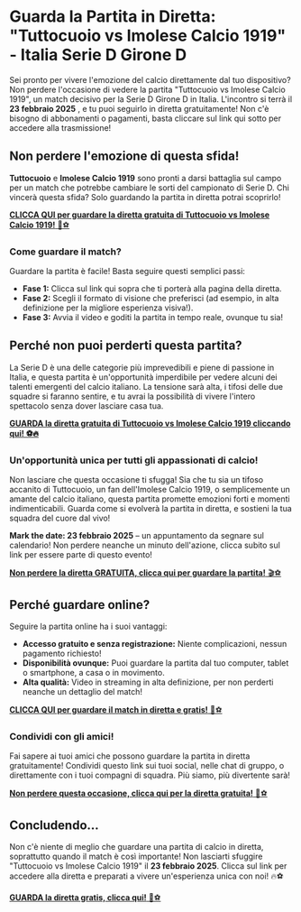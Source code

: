 # Guarda la Partita in Diretta: "Tuttocuoio vs Imolese Calcio 1919" - Italia Serie D Girone D

Sei pronto per vivere l'emozione del calcio direttamente dal tuo dispositivo? Non perdere l'occasione di vedere la partita "Tuttocuoio vs Imolese Calcio 1919", un match decisivo per la Serie D Girone D in Italia. L'incontro si terrà il **23 febbraio 2025** , e tu puoi seguirlo in diretta gratuitamente! Non c'è bisogno di abbonamenti o pagamenti, basta cliccare sul link qui sotto per accedere alla trasmissione!

## **Non perdere l'emozione di questa sfida!**

**Tuttocuoio** e **Imolese Calcio 1919** sono pronti a darsi battaglia sul campo per un match che potrebbe cambiare le sorti del campionato di Serie D. Chi vincerà questa sfida? Solo guardando la partita in diretta potrai scoprirlo!

[**CLICCA QUI per guardare la diretta gratuita di Tuttocuoio vs Imolese Calcio 1919!** 🎥⚽️](https://tinyurl.com/livestreamfreeo?st=Tuttocuoio+vs+Imolese+Calcio+1919&si=gh)

### Come guardare il match?

Guardare la partita è facile! Basta seguire questi semplici passi:

- **Fase 1:** Clicca sul link qui sopra che ti porterà alla pagina della diretta.
- **Fase 2:** Scegli il formato di visione che preferisci (ad esempio, in alta definizione per la migliore esperienza visiva!).
- **Fase 3:** Avvia il video e goditi la partita in tempo reale, ovunque tu sia!

## **Perché non puoi perderti questa partita?**

La Serie D è una delle categorie più imprevedibili e piene di passione in Italia, e questa partita è un'opportunità imperdibile per vedere alcuni dei talenti emergenti del calcio italiano. La tensione sarà alta, i tifosi delle due squadre si faranno sentire, e tu avrai la possibilità di vivere l'intero spettacolo senza dover lasciare casa tua.

[**GUARDA la diretta gratuita di Tuttocuoio vs Imolese Calcio 1919 cliccando qui! ⚽️🔥**](https://tinyurl.com/livestreamfreeo?st=Tuttocuoio+vs+Imolese+Calcio+1919&si=gh)

### **Un'opportunità unica per tutti gli appassionati di calcio!**

Non lasciare che questa occasione ti sfugga! Sia che tu sia un tifoso accanito di Tuttocuoio, un fan dell'Imolese Calcio 1919, o semplicemente un amante del calcio italiano, questa partita promette emozioni forti e momenti indimenticabili. Guarda come si evolverà la partita in diretta, e sostieni la tua squadra del cuore dal vivo!

**Mark the date: 23 febbraio 2025** – un appuntamento da segnare sul calendario! Non perdere neanche un minuto dell'azione, clicca subito sul link per essere parte di questo evento!

[**Non perdere la diretta GRATUITA, clicca qui per guardare la partita!** 🎬⚽](https://tinyurl.com/livestreamfreeo?st=Tuttocuoio+vs+Imolese+Calcio+1919&si=gh)

## **Perché guardare online?**

Seguire la partita online ha i suoi vantaggi:

- **Accesso gratuito e senza registrazione:** Niente complicazioni, nessun pagamento richiesto!
- **Disponibilità ovunque:** Puoi guardare la partita dal tuo computer, tablet o smartphone, a casa o in movimento.
- **Alta qualità:** Video in streaming in alta definizione, per non perderti neanche un dettaglio del match!

[**CLICCA QUI per guardare il match in diretta e gratis!** 🚀⚽](https://tinyurl.com/livestreamfreeo?st=Tuttocuoio+vs+Imolese+Calcio+1919&si=gh)

### **Condividi con gli amici!**

Fai sapere ai tuoi amici che possono guardare la partita in diretta gratuitamente! Condividi questo link sui tuoi social, nelle chat di gruppo, o direttamente con i tuoi compagni di squadra. Più siamo, più divertente sarà!

[**Non perdere questa occasione, clicca qui per la diretta gratuita!** 🎉⚽️](https://tinyurl.com/livestreamfreeo?st=Tuttocuoio+vs+Imolese+Calcio+1919&si=gh)

## Concludendo...

Non c'è niente di meglio che guardare una partita di calcio in diretta, soprattutto quando il match è così importante! Non lasciarti sfuggire "Tuttocuoio vs Imolese Calcio 1919" il **23 febbraio 2025**. Clicca sul link per accedere alla diretta e preparati a vivere un'esperienza unica con noi! 🔥⚽️

[**GUARDA la diretta gratis, clicca qui!** 🎥⚽](https://tinyurl.com/livestreamfreeo?st=Tuttocuoio+vs+Imolese+Calcio+1919&si=gh)
